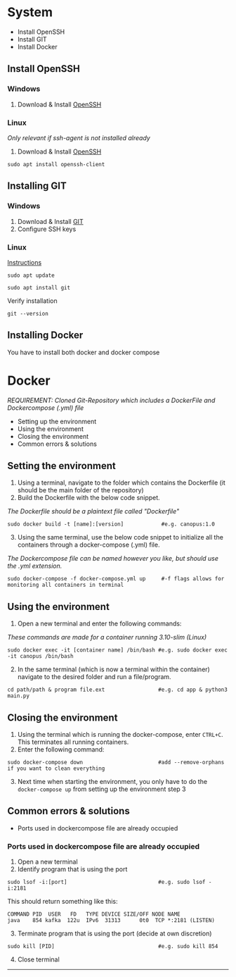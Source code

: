 # System

* Install OpenSSH
* Install GIT
* Install Docker

## Install OpenSSH
### Windows
1) Download & Install [OpenSSH](https://learn.microsoft.com/en-us/windows-server/administration/openssh/openssh_install_firstuse?tabs=gui)

### Linux
*Only relevant if ssh-agent is not installed already*
1) Download & Install [OpenSSH](https://ubuntu.com/server/docs/service-openssh)
```
sudo apt install openssh-client
```

## Installing GIT
### Windows
1) Download & Install [GIT](https://git-scm.com/download/win)
2) Configure SSH keys

### Linux
[Instructions](https://www.atlassian.com/git/tutorials/install-git#linux)
```
sudo apt update
```
```
sudo apt install git
```
Verify installation
```
git --version
```
## Installing Docker

You have to install both docker and docker compose


# Docker

*REQUIREMENT: Cloned Git-Repository which includes a DockerFile and Dockercompose (.yml) file*

* Setting up the environment
* Using the environment
* Closing the environment
* Common errors & solutions

## Setting the environment
1) Using a terminal, navigate to the folder which contains the Dockerfile (it should be the main folder of the repository)
2) Build the Dockerfile with the below code snippet.

*The Dockerfile should be a plaintext file called "Dockerfile"*

```
sudo docker build -t [name]:[version]            #e.g. canopus:1.0
```
3) Using the same terminal, use the below code snippet to initialize all the containers through a docker-compose (.yml) file.

*The Dockercompose file can be named however you like, but should use the .yml extension.*
```
sudo docker-compose -f docker-compose.yml up     #-f flags allows for monitoring all containers in terminal
```
## Using the environment
1) Open a new terminal and enter the following commands:

*These commands are made for a container running 3.10-slim (Linux)*
```
sudo docker exec -it [container name] /bin/bash #e.g. sudo docker exec -it canopus /bin/bash
```
2) In the same terminal (which is now a terminal within the container) navigate to the desired folder and run a file/program.
```
cd path/path & program file.ext                 #e.g. cd app & python3 main.py
```
## Closing the environment
1) Using the terminal which is running the docker-compose, enter `CTRL+C`. This terminates all running containers.
2) Enter the following command:
```
sudo docker-compose down                        #add --remove-orphans if you want to clean everything
```
3) Next time when starting the environment, you only have to do the `docker-compose up` from setting up the environment step 3

## Common errors & solutions
* Ports used in dockercompose file are already occupied

### Ports used in dockercompose file are already occupied
1) Open a new terminal
2) Identify program that is using the port
```
sudo lsof -i:[port]                             #e.g. sudo lsof -i:2181
```
This should return something like this:
```
COMMAND PID  USER   FD   TYPE DEVICE SIZE/OFF NODE NAME
java    854 kafka  122u  IPv6  31313      0t0  TCP *:2181 (LISTEN)
```
3) Terminate program that is using the port (decide at own discretion)
```
sudo kill [PID]                                 #e.g. sudo kill 854
```
4) Close terminal
***
